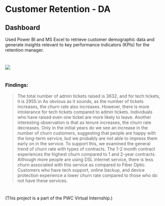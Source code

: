 # Customer Retention - DA

## Dashboard
Used Power BI and MS Excel to retrieve customer demographic data and generate insights relevant to key performance indicators (KPIs) for the retention manager.
# 

![](https://imgur.com/ehkK8kd.png)
#
### Findings:
> The total number of admin tickets raised is 3632, and for tech tickets, it is 2955.\n
> As obvious as it sounds, as the number of tickets increases, the churn rate also increases. However, there is more intolerance for tech tickets compared to admin tickets. Individuals who have raised even one ticket are more likely to leave.
> Another interesting observation is that as tenure increases, the churn rate decreases. Only in the initial years do we see an increase in the number of churn customers, suggesting that people are happy with the long-term service, but we probably are not able to impress them early on in the service.
> To support this, we examined the general trend of churn rate with types of contracts. The 1-2 month contract experiences the highest churn compared to 1 and 2-year contracts.
> Although more people are using DSL internet service, there is less churn associated with this service as compared to Fiber Optic.
> Customers who have tech support, online backup, and device protection experience a lower churn rate compared to those who do not have these services.
#
#
#
#
#
(This project is a part of the PWC Virtual Internship.)
